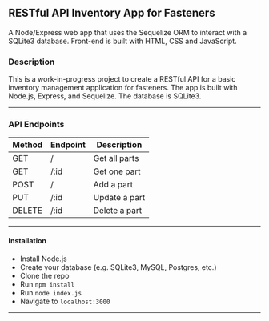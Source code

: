 ## RESTful API Inventory App for Fasteners

A Node/Express web app that uses the Sequelize ORM to interact with a SQLite3 database. Front-end is built with HTML, CSS and JavaScript.

### Description

This is a work-in-progress project to create a RESTful API for a basic inventory management application for fasteners. The app is built with Node.js, Express, and Sequelize. The database is SQLite3.<br>


---

### API Endpoints

| Method | Endpoint | Description   |
| ------ | -------- | ------------- |
| GET    | /        | Get all parts |
| GET    | /:id     | Get one part  |
| POST   | /        | Add a part    |
| PUT    | /:id     | Update a part |
| DELETE | /:id     | Delete a part |

---

#### Installation

-   Install Node.js
-   Create your database (e.g. SQLite3, MySQL, Postgres, etc.)
-   Clone the repo
-   Run `npm install`
-   Run `node index.js`
-   Navigate to `localhost:3000`

---
